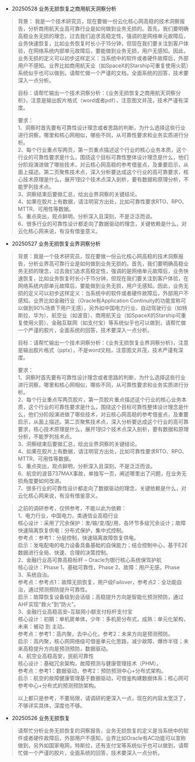 - 20250528 业务无损恢复之商用航天洞察分析
> 背景： 我是一个技术研究员，现在要做一份云化核心网高稳的技术洞察报告，分析商用航天业高可靠行业是如何做到业务无损的。首先，我们要明确高稳业务无损的理念，过去我们追求高稳定性，强调的是网络单元故障后，业务快速恢复，比如业务恢复时长小于15分钟，但现在我们要关注到客户体验，在网络系统内部单元故障后，要能做到业务无损，用户无感知。因此，业务无损的定义可以初步这样定义：当系统中的软件或者硬件故障后，外部用户不感知。业界比如商用航天业（如SpaceX的Starship可重复使用火箭）系统似乎也可以做到，请帮忙做一个严谨的文档，全面系统的回答，技术要深入一点分析。
> 
> 目标：请帮忙输出一个技术洞察分析：《业务无损恢复之商用航天洞察分析》，注意是输出胶片格式（word或者pdf），注意图文并茂，技术严谨有深度。
> 
> 要求：  
> 1、洞察时首先要有可靠性设计理念或者思路的判断，为什么选择这些行业进行洞察，哪里和核心网相似，哪些不同，从可靠性要求和业务实质进行分析。  
> 2、每个行业重点写两页，第一页重点描述这个行业的核心业务本质，这个行业的可靠性要求是什么，围绕这个目标可靠性整体设计理念是什么，他们分阶段演进做了哪些技术，对云核心网高稳的参考借鉴点，及重要启示，从面上描述。第二页聚焦技术点，深入分析要达成这个行业的高可靠要求，核心技术原理是什么，展开1到2个技术点深入剖析，要有数据和原理分析，不能罗列技术点。  
> 3、洞察结束后要做汇总，给出业界洞察的关键结论。  
> 4、如果在胶片上有数据，请注明官方出处，比如可靠性要求RTO、RPO、MTTR、可用性等数据。  
> 5、重点突出，观点鲜明，分析深入且深刻，不是泛泛而谈。  
> 6、很多行业的可靠性设计都走向了数据驱动的理念，关键依赖是什么，对云化核心网来说，有没有借鉴意义。  

- 20250527 业务无损恢复业界洞察分析  
> 背景：我是一个技术研究员，现在要做一份云化核心网高稳的技术洞察报告，分析业界高可靠行业是如何做到业务无损的。首先，我们要明确高稳业务无损的理念，过去我们追求高稳定性，强调的是网络单元故障后，业务快速恢复，比如业务恢复时长小于15分钟，但现在我们要关注到客户体验，在网络系统内部单元故障后，要能做到业务无损，用户无感知。因此，业务无损的定义可以初步这样定义：当系统中的软件或者硬件故障后，外部用户不感知。业界比如金融行业（Oracle有Application Continuity的功能宣称可以做到90%场景下用户无感），另外如中国电力行业、自动驾驶行业（如特斯拉、华为）、航空业（如波音）、商用航天业（如SpaceX的Starship可重复使用火箭）、金融互联网（如支付宝）等系统似乎也可以做到，请帮忙做一个严谨的胶片，全面系统的回答，技术要深入一点分析。
>
> 目标：请帮忙输出一个技术洞察分析：《业务无损恢复业界洞察分析》，注意是输出胶片格式（pptx），不是word文档，注意图文并茂，技术严谨有深度。
>
> 要求：  
> 1、洞察时首先要有可靠性设计理念或者思路的判断，为什么选择这些行业进行洞察，哪里和核心网相似，哪些不同，从可靠性要求和业务实质进行分析。  
> 2、每个行业重点写两页胶片，第一页胶片重点描述这个行业的核心业务本质，这个行业的可靠性要求是什么，围绕这个目标可靠性整体设计理念是什么，他们分阶段演进做了哪些技术，对云核心网高稳的参考借鉴点，及重要启示，从面上描述。第二页聚焦技术点，深入分析要达成这个行业的高可靠要求，核心技术原理是什么，展开1到2个技术点深入剖析，要有数据和原理分析，不能罗列技术点。  
> 3、洞察结束后要做汇总，给出业界洞察的关键结论。  
> 4、如果在胶片上有数据，请注明官方出处，比如可靠性要求RTO、RPO、MTTR、可用性等数据。  
> 5、重点突出，观点鲜明，分析深入且深刻，不是泛泛而谈。  
> 6、航空的波音737MAX事故，单独写一页，阐述哪里出了问题，在业务无损角度要如何改进。  
> 7、很多行业的可靠性设计都走向了数据驱动的理念，关键依赖是什么，对云化核心网来说，有没有借鉴意义。  

> 之前的调研参考，仅供参考，不能以此为依赖：  
> 1、电力行业，中国电力，类通信业高稳行业  
> 核心设计：采用了冗余保护：发/输/变/配/用，各环节多级冗余设计；故障快速隔离恢复供电：分布式保护，集中式控制。  
> 参考点：参考1：分层控制，快速隔离故障恢复供电。  
> 启示：发电配电的电力设备具备基础的自保能力；结合控制中心，基于E2E数据进行全局、快速、合理的决策控制。  
> 2、金融行业高可靠高稳标杆 – Oracle为银行核心系统保驾护航  
> 核心设计：Phase 1、基础可靠性，Phase 2、故障：用户无感，Phase 3、系统自治。  
> 参考点：参考点1：故障无损恢复，用户级Failover，参考点2：全功能自治，通过预测预防提升可靠性。  
> 启示：故障恢复设备级到会话级；高稳提升方向是智能化预测预防，通过AHF实现“救火”到“防火”。  
> 3、金融行业高稳高安–互联网小额支付标杆支付宝  
> 核心设计：初期：单机房单体，少年：多机房分布式，成熟：单元化架构，未来：被动 到 主动。  
> 参考点：参考1：高内聚，去中心化，参考2：未来方向是预测预防。  
> 启示：高内聚，核心网网络级可借鉴单元化思路，减少故障、爆炸半径；未来高稳提升方向是预测预防，数据驱动。  
> 4、航空业高稳高安，民航可靠性  
> 核心设计：基础冗余架构，故障预测与健康管理技术（PHM）。  
> 参考点：参考1：数据驱动，参考2：预防预测中心+分布式架构。  
> 启示：航空的故障健康管理基于数据驱动，可借鉴构建数据体系；核心网可参考中心+分布式的预测预防架构。
> 
> 以上都只是参考，不要局限，请调研的更深入一点，现在的内容太宽泛了，不够详实具体，深度也不够。  

- 20250526 业务无损恢复  
> 请帮忙分析业务无损恢复的洞察报告，业务无损恢复的定义是当系统中的软件或者硬件故障后，外部用户不感知，业界比如Oracle有AC功能可以宣称做到，另外如国家电网，特斯拉，还有支付宝等系统似乎也可以做到，请帮忙做一个严谨的胶片，全面系统的回答，技术要深入一点分析。
